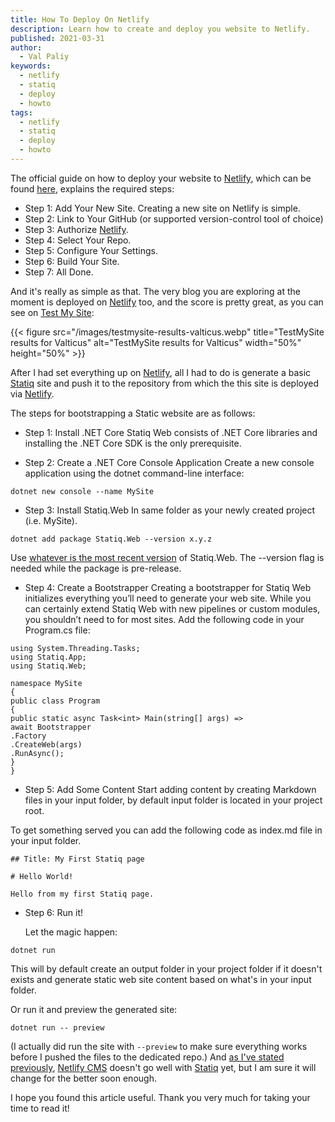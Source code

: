 ```yaml
---
title: How To Deploy On Netlify
description: Learn how to create and deploy you website to Netlify.
published: 2021-03-31
author:
  - Val Paliy
keywords:
  - netlify
  - statiq
  - deploy
  - howto
tags:
  - netlify
  - statiq
  - deploy
  - howto
---
```


The official guide on how to deploy your website to [Netlify](https://www.netlify.com/), which can be found [here](https://www.netlify.com/blog/2016/09/29/a-step-by-step-guide-deploying-on-netlify/), explains the required steps:

- Step 1: Add Your New Site. Creating a new site on Netlify is simple.
- Step 2: Link to Your GitHub (or supported version-control tool of choice)
- Step 3: Authorize [Netlify](https://www.netlify.com/).
- Step 4: Select Your Repo.
- Step 5: Configure Your Settings.
- Step 6: Build Your Site.
- Step 7: All Done.

And it's really as simple as that. The very blog you are exploring at the moment is deployed on [Netlify](https://www.netlify.com/) too, and the score is pretty great, as you can see on [Test My Site](https://testmysite.io/6064bce9a7065f5be16d3cdf/valticus.pro):

{{< figure src="/images/testmysite-results-valticus.webp" title="TestMySite results for Valticus" alt="TestMySite results for Valticus" width="50%" height="50%" >}}

After I had set everything up on [Netlify](https://www.netlify.com/), all I had to do is generate a basic [Statiq](https://statiq.dev/web/) site and push it to the repository from which the this site is deployed via [Netlify](https://www.netlify.com/).

The steps for bootstrapping a Static website are as follows:

- Step 1: Install .NET Core
  Statiq Web consists of .NET Core libraries and installing the .NET Core SDK is the only prerequisite.

- Step 2: Create a .NET Core Console Application
  Create a new console application using the dotnet command-line interface:

`dotnet new console --name MySite`

- Step 3: Install Statiq.Web
  In same folder as your newly created project (i.e. MySite).

`dotnet add package Statiq.Web --version x.y.z`

Use [whatever is the most recent version](https://www.nuget.org/packages/Statiq.Web) of Statiq.Web. The --version flag is needed while the package is pre-release.

- Step 4: Create a Bootstrapper
  Creating a bootstrapper for Statiq Web initializes everything you’ll need to generate your web site. While you can certainly extend Statiq Web with new pipelines or custom modules, you shouldn’t need to for most sites. Add the following code in your Program.cs file:

```
using System.Threading.Tasks;
using Statiq.App;
using Statiq.Web;

namespace MySite
{
public class Program
{
public static async Task<int> Main(string[] args) =>
await Bootstrapper
.Factory
.CreateWeb(args)
.RunAsync();
}
}
```

- Step 5: Add Some Content
  Start adding content by creating Markdown files in your input folder, by default input folder is located in your project root.

To get something served you can add the following code as index.md file in your input folder.

```
## Title: My First Statiq page

# Hello World!

Hello from my first Statiq page.
```

- Step 6: Run it!

  Let the magic happen:

`dotnet run`

This will by default create an output folder in your project folder if it doesn't exists and generate static web site content based on what's in your input folder.

Or run it and preview the generated site:

`dotnet run -- preview`

(I actually did run the site with `--preview` to make sure everything works before I pushed the files to the dedicated repo.) And [as I've stated previously](https://valticus.pro/posts/why-i-dont-use-netlify-cms-yet), [Netlify CMS](https://www.netlifycms.org/) doesn't go well with [Statiq](https://statiq.dev/web/) yet, but I am sure it will change for the better soon enough.

I hope you found this article useful. Thank you very much for taking your time to read it!
